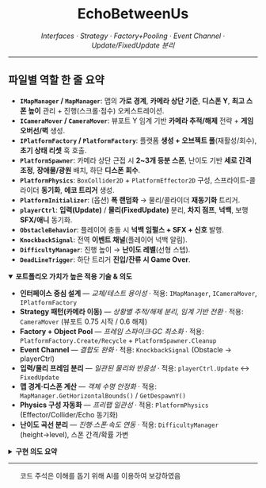 <div align="center">
  <h1>EchoBetweenUs</h1>
  <p><em>Interfaces · Strategy · Factory+Pooling · Event Channel · Update/FixedUpdate 분리</em></p>
</div>

<hr/>

<section>
  <h2>파일별 역할 한 줄 요약</h2>
  <ul>
    <li><strong><code>IMapManager</code> / <code>MapManager</code></strong>: 맵의 <strong>가로 경계</strong>, <strong>카메라 상단 기준</strong>, <strong>디스폰 Y</strong>, <strong>최고 스폰 높이</strong> 관리 + 진행(스크롤·점수) 오케스트레이션.</li>
    <li><strong><code>ICameraMover</code> / <code>CameraMover</code></strong>: 뷰포트 Y 임계 기반 <strong>카메라 추적/해제</strong> 전략 + <strong>게임오버선/벽</strong> 생성.</li>
    <li><strong><code>IPlatformFactory</code> / <code>PlatformFactory</code></strong>: 플랫폼 <strong>생성 + 오브젝트 풀</strong>(재활성/회수), <strong>초기 상태 리셋</strong> 훅 호출.</li>
    <li><strong><code>PlatformSpawner</code></strong>: 카메라 상단 근접 시 <strong>2~3개 등분 스폰</strong>, 난이도 기반 <strong>세로 간격 조정</strong>, <strong>장애물/광원</strong> 배치, 하단 <strong>디스폰 회수</strong>.</li>
    <li><strong><code>PlatformPhysics</code></strong>: <code>BoxCollider2D</code> + <code>PlatformEffector2D</code> 구성, 스프라이트-콜라이더 <strong>동기화</strong>, <strong>에코 트리거</strong> 생성.</li>
    <li><strong><code>PlatformInitializer</code></strong>: (옵션) <strong>폭 랜덤화</strong> → 물리/콜라이더 <strong>재동기화</strong> 트리거.</li>
    <li><strong><code>playerCtrl</code></strong>: <strong>입력(Update)</strong> / <strong>물리(FixedUpdate)</strong> 분리, <strong>차지 점프</strong>, <strong>넉백</strong>, 보행 <strong>SFX/애니</strong> 동기화.</li>
    <li><strong><code>ObstacleBehavior</code></strong>: 플레이어 충돌 시 <strong>넉백 임펄스 + SFX + 신호</strong> 발행.</li>
    <li><strong><code>KnockbackSignal</code></strong>: 전역 <strong>이벤트 채널</strong>(플레이어 넉백 알림).</li>
    <li><strong><code>DifficultyManager</code></strong>: 진행 높이 → <strong>난이도 레벨</strong>(선형 스텝).</li>
    <li><strong><code>DeadLineTrigger</code></strong>: 하단 트리거 <strong>진입/잔류 시 Game Over</strong>.</li>
  </ul>
</section>

<details open>
  <summary><strong>포트폴리오 가치가 높은 적용 기술 &amp; 의도</strong></summary>
  <ul>
    <li><strong>인터페이스 중심 설계</strong> — <em>교체/테스트 용이성</em> · 적용: <code>IMapManager</code>, <code>ICameraMover</code>, <code>IPlatformFactory</code></li>
    <li><strong>Strategy 패턴(카메라 이동)</strong> — <em>상황별 추적/해제 분리, 임계 기반 전환</em> · 적용: <code>CameraMover</code> (뷰포트 0.75 시작 / 0.6 해제)</li>
    <li><strong>Factory + Object Pool</strong> — <em>프레임 스파이크·GC 최소화</em> · 적용: <code>PlatformFactory.Create/Recycle</code> + <code>PlatformSpawner.Cleanup</code></li>
    <li><strong>Event Channel</strong> — <em>결합도 완화</em> · 적용: <code>KnockbackSignal</code> (Obstacle → playerCtrl)</li>
    <li><strong>입력/물리 프레임 분리</strong> — <em>일관된 물리와 반응성</em> · 적용: <code>playerCtrl.Update</code> ↔ <code>FixedUpdate</code></li>
    <li><strong>맵 경계·디스폰 계산</strong> — <em>객체 수명 안정화</em> · 적용: <code>MapManager.GetHorizontalBounds()</code> / <code>GetDespawnY()</code></li>
    <li><strong>Physics 구성 자동화</strong> — <em>프리팹 일관성</em> · 적용: <code>PlatformPhysics</code> (Effector/Collider/Echo 동기화)</li>
    <li><strong>난이도 곡선 분리</strong> — <em>진행·스폰·속도 연동</em> · 적용: <code>DifficultyManager</code> (height→level), 스폰 간격/확률 가변</li>
  </ul>
</details>

<details>
  <summary><strong>구현 의도 요약</strong></summary>
  <ul>
    <li><strong>작게 시작, 확장 유리</strong> — 코어 루프(스폰→진행→디스폰)를 인터페이스로 감싸 교체 가능한 구조 확보</li>
    <li><strong>현업 감각</strong> — 풀링·프레임 분리·경계 계산·이벤트 채널 등 실전 습관을 코드에 반영</li>
    <li><strong>가독성/문서화</strong> — 퍼블릭 API는 <em>XML Doc</em>, 구현부는 <em>의도/경계 중심 주석</em>으로 유지보수성 강조</li>
  </ul>
</details>
<hr/>
<div>
<ul>코드 주석은 이해를 돕기 위해 AI를 이용하여 보강하였음</ul>
</div>

